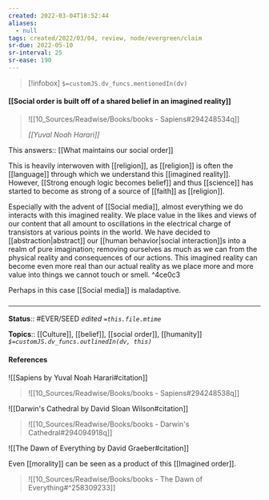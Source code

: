 ```yaml
---
created: 2022-03-04T18:52:44 
aliases:
  - null
tags: created/2022/03/04, review, node/evergreen/claim
sr-due: 2022-05-10
sr-interval: 25
sr-ease: 190
---
```

> [!infobox]
`$=customJS.dv_funcs.mentionedIn(dv)`

#### [[Social order is built off of a shared belief in an imagined reality]] 

> ![[10_Sources/Readwise/Books/books - Sapiens#294248534q]]
>
> <cite>[[Yuval Noah Harari]]</cite>

This 
answers:: [[What maintains our social order]]

This is heavily interwoven with [[religion]], as [[religion]] is often the [[language]] through which we understand this [[imagined reality]].
However, [[Strong enough logic becomes belief]] and thus
[[science]] has started to become as strong of a source of [[faith]] as [[religion]].

Especially with the advent of [[Social media]], almost everything we do interacts with this imagined reality. We place value in the likes and views of our content that all amount to oscillations in the electrical charge of transistors at various points in the world. We have decided to [[abstraction|abstract]] our [[human behavior|social interaction]]s into a realm of pure imagination; removing ourselves as much as we can from the physical reality and consequences of our actions. This imagined reality can become even more real than our actual reality as we place more and more value into things we cannot touch or smell. ^4ce0c3

Perhaps in this case [[Social media]] is maladaptive.

### <hr class="footnote"/>

**Status**:: #EVER/SEED 
*edited `=this.file.mtime`*

**Topics**:: [[Culture]], [[belief]], [[social order]], [[humanity]]
*`$=customJS.dv_funcs.outlinedIn(dv, this)`*

#### References

![[Sapiens by Yuval Noah Harari#citation]]

> ![[10_Sources/Readwise/Books/books - Sapiens#294248538q]]

![[Darwin's Cathedral by David Sloan Wilson#citation]]

> ![[10_Sources/Readwise/Books/books - Darwin's Cathedral#294094918q]]

![[The Dawn of Everything by David Graeber#citation]]

Even [[morality]] can be seen as a product of this [[Imagined order]].
> ![[10_Sources/Readwise/Books/books - The Dawn of Everything#^258309233]]
